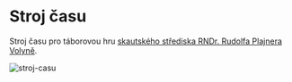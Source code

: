 # Stroj času
Stroj času pro táborovou hru [skautského střediska RNDr. Rudolfa Plajnera Volyně](https://volyne.skauting.cz/).

![stroj-casu](https://volyne.skauting.cz/foto/2017/tabor/Tabor-Onsovice-2017-0706.jpg)

